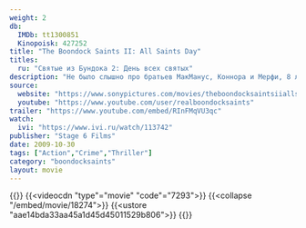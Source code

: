 ```yaml
---
weight: 2
db:
  IMDb: tt1300851
  Kinopoisk: 427252
title: "The Boondock Saints II: All Saints Day"
titles: 
  ru: "Святые из Бундока 2: День всех святых"
description: "Не было слышно про братьев МакМанус, Коннора и Мерфи, 8 лет. Но тут ирландцам пришлось вернуться в Бостон..."
source: 
  website: "https://www.sonypictures.com/movies/theboondocksaintsiiallsaintsday"
  youtube: "https://www.youtube.com/user/realboondocksaints"
trailer: "https://www.youtube.com/embed/RInFMqVU3qc"
watch:
  ivi: "https://www.ivi.ru/watch/113742"
publisher: "Stage 6 Films"
date: 2009-10-30
tags: ["Action","Crime","Thriller"]
category: "boondocksaints"
layout: movie
---
```

{{<players>}}
    {{<videocdn "type"="movie" "code"="7293">}}
    {{<collapse "/embed/movie/18274">}}
    {{<ustore "aae14bda33aa45a1d45d45011529b806">}}
{{</players>}}
